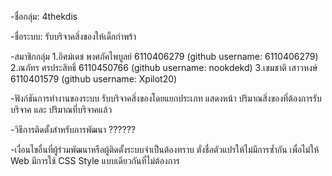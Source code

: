 -ชื่อกลุ่ม: 4thekdis

-ชื่อระบบ: รับบริจาคสิ่งของให้เด็กกำพร้า

-สมาชิกกลุ่ม
    1.อิศม์เดช พงศภัคไพบูลย์ 6110406279 (github username: 6110406279)
    2.ณภัทร ศรประสิทธิ์ 6110450766 (github username: nookdekd)
    3.เขมชาติ เสาวหงษ์ 6110401579 (github username: Xpilot20)

-ฟังก์ชันการทำงานของระบบ
    รับบริจาคสิ่งของโดยแยกประเภท แสดงหน้า ปริมาณสิ่งของที่ต้องการรับบริจาค และ ปริมาณที่บริจาคแล้ว 

-วิธีการติดตั้งสำหรับการพัฒนา
    ??????

-เงื่อนไขอื่นที่ผู้ร่วมพัฒนาหรือผู้ติดตั้งระบบจำเป็นต้องทราบ
    ตั่งชื่อตัวแปรให้ไม่มีการซ้ำกัน เพื่อไม่ให้ Web มีการใช้ CSS Style แบบเดียวกันที่ไม่ต้องการ